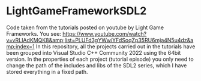 # LightGameFrameworkSDL2
Code taken from the tutorials posted on youtube by Light Game Frameworks. You see: https://www.youtube.com/watch?v=vRLIAdKMQK8&amp;list=PLUFd3gYWwiYFdSoqZp35RU6mja4N5u4dz&amp;index=1
In this repository, all the projects carried out in the tutorials have been grouped into Visual Studio C++ Community 2022 using the 64bit version. In the properties of each project (tutorial episode) you only need to change the path of the includes and libs of the SDL2 series, which I have stored everything in a fixed path.

